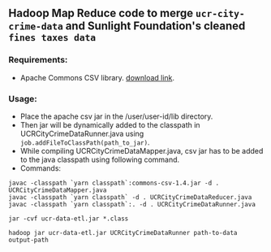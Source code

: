 ## Hadoop Map Reduce code to merge `ucr-city-crime-data` and Sunlight Foundation's cleaned `fines taxes data`

### Requirements:
- Apache Commons CSV library. [download link](https://commons.apache.org/proper/commons-csv/).  

### Usage:
- Place the apache csv jar in the /user/user-id/lib directory.
- Then jar will be dynamically added to the classpath in UCRCityCrimeDataRunner.java using `job.addFileToClassPath(path_to_jar)`.
- While compiling UCRCityCrimeDataMapper.java, csv jar has to be added to the java classpath using following command.
- Commands:   
```
javac -classpath `yarn classpath`:commons-csv-1.4.jar -d . UCRCityCrimeDataMapper.java
javac -classpath `yarn classpath` -d . UCRCityCrimeDataReducer.java
javac -classpath `yarn classpath`:. -d . UCRCityCrimeDataRunner.java

jar -cvf ucr-data-etl.jar *.class

hadoop jar ucr-data-etl.jar UCRCityCrimeDataRunner path-to-data output-path
```
